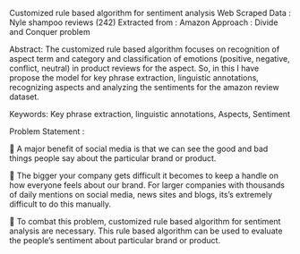 Customized rule based algorithm for sentiment analysis
Web Scraped Data : Nyle shampoo reviews (242)
Extracted from 	: Amazon
Approach	       : Divide and Conquer problem

Abstract:
The customized rule based algorithm focuses on recognition of aspect term and category and classification of emotions (positive, negative, conflict, neutral) in product reviews for the aspect.  So, in this I have propose the model for key phrase extraction, linguistic annotations, recognizing aspects and analyzing the sentiments for the amazon review dataset. 

Keywords: Key phrase extraction, linguistic annotations, Aspects, Sentiment 

Problem Statement : 

	A major benefit of social media is that we can see the good and bad things people say about the particular brand or product.

	The bigger your company gets difficult it becomes to keep a handle on how everyone feels about our brand. For larger companies with thousands of daily mentions on social media, news sites and blogs, its’s extremely difficult to do this manually.

	To combat this problem, customized rule based algorithm for sentiment analysis are necessary. This rule based algorithm can be used to evaluate the people’s sentiment about particular brand or product.

